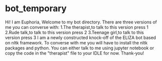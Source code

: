 # bot_temporary
Hi! I am Euphoria, Welcome to my bot directory. There are three versions of me you can converse with: 
1.The therapist,to talk to this version press 1 
2.Rude talk,to talk to this version press 2 
3.Teenage girl,to talk to this version press 3 
I am a newly constructed knock-off of the ELIZA bot based on nltk framework. To converse with me you will have to install the nltk packages and python. You can either talk to me using jupyter notebook or copy the code in the "therapist" file to your IDLE for now. 
Thank-you!
